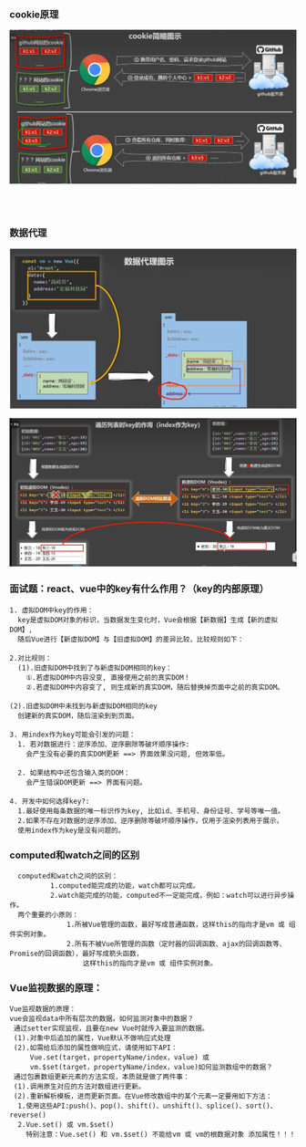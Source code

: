 ### cookie原理

![截图](0727573b000d7626a7f16cf2189d5964.png)

<br/>

<br/>

### 数据代理

![截图](1fd62a6fe9fe6e29fdf7ebd384e7e673.png)

![截图](88da61d557c4d5393324ca363856be4c.png)

### 面试题：react、vue中的key有什么作用？（key的内部原理）

```
1. 虚拟DOM中key的作用：
  key是虚拟DOM对象的标识，当数据发生变化时，Vue会根据【新数据】生成【新的虚拟DOM】, 
  随后Vue进行【新虚拟DOM】与【旧虚拟DOM】的差异比较，比较规则如下：

2.对比规则：
  (1).旧虚拟DOM中找到了与新虚拟DOM相同的key：
    ①.若虚拟DOM中内容没变, 直接使用之前的真实DOM！
    ②.若虚拟DOM中内容变了, 则生成新的真实DOM，随后替换掉页面中之前的真实DOM。

(2).旧虚拟DOM中未找到与新虚拟DOM相同的key
  创建新的真实DOM，随后渲染到到页面。

3. 用index作为key可能会引发的问题：
  1. 若对数据进行：逆序添加、逆序删除等破坏顺序操作:
    会产生没有必要的真实DOM更新 ==> 界面效果没问题, 但效率低。
  
  2. 如果结构中还包含输入类的DOM：
    会产生错误DOM更新 ==> 界面有问题。

4. 开发中如何选择key?:
  1.最好使用每条数据的唯一标识作为key, 比如id、手机号、身份证号、学号等唯一值。
  2.如果不存在对数据的逆序添加、逆序删除等破坏顺序操作，仅用于渲染列表用于展示，
  使用index作为key是没有问题的。
```

### computed和watch之间的区别

```
  computed和watch之间的区别：
          1.computed能完成的功能，watch都可以完成。
          2.watch能完成的功能，computed不一定能完成，例如：watch可以进行异步操作。
  两个重要的小原则：
              1.所被Vue管理的函数，最好写成普通函数，这样this的指向才是vm 或 组件实例对象。
              2.所有不被Vue所管理的函数（定时器的回调函数、ajax的回调函数等、Promise的回调函数），最好写成箭头函数，
                  这样this的指向才是vm 或 组件实例对象。
```

### Vue监视数据的原理：

```
Vue监视数据的原理：
vue会监视data中所有层次的数据。如何监测对象中的数据？
 通过setter实现监视，且要在new Vue时就传入要监测的数据。
 (1).对象中后追加的属性，Vue默认不做响应式处理
 (2).如需给后添加的属性做响应式，请使用如下API：
     Vue.set(target，propertyName/index，value) 或 
     vm.$set(target，propertyName/index，value)如何监测数组中的数据？
 通过包裹数组更新元素的方法实现，本质就是做了两件事：
 (1).调用原生对应的方法对数组进行更新。
 (2).重新解析模板，进而更新页面。在Vue修改数组中的某个元素一定要用如下方法：
  1.使用这些API:push()、pop()、shift()、unshift()、splice()、sort()、reverse()
  2.Vue.set() 或 vm.$set()
    特别注意：Vue.set() 和 vm.$set() 不能给vm 或 vm的根数据对象 添加属性！！！ 

```
